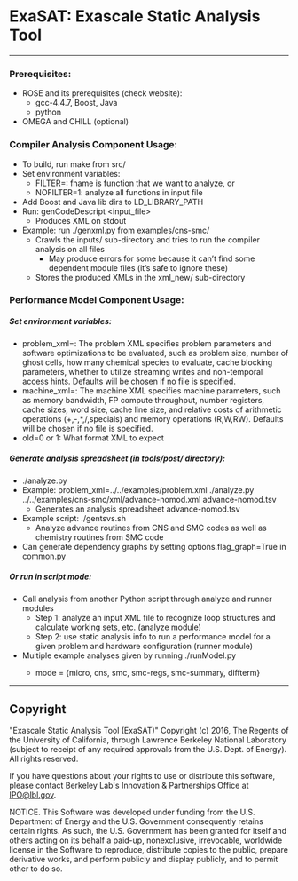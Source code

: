 ExaSAT: Exascale Static Analysis Tool
======
---
### Prerequisites: ###
- ROSE and its prerequisites (check website):
  - gcc-4.4.7, Boost, Java
  - python
- OMEGA and CHILL (optional)

### Compiler Analysis Component Usage: ###
- To build, run make from src/
-  Set environment variables:
    - FILTER=<fname>: fname is function that we want to analyze, or
    - NOFILTER=1: analyze all functions in input file
  - Add Boost and Java lib dirs to LD_LIBRARY_PATH
  - Run: genCodeDescript <input_file>
    - Produces XML on stdout
  - Example: run ./genxml.py from examples/cns-smc/
    - Crawls the inputs/ sub-directory and tries to run the compiler analysis on all files
      - May produce errors for some because it can’t find some dependent module files (it’s safe to ignore these)
    - Stores the produced XMLs in the xml_new/ sub-directory

### Performance Model Component Usage: ###

##### Set environment variables: #####
  - problem_xml=<problem-XML-file>:
    The problem XML specifies problem parameters and software
    optimizations to be evaluated, such as problem size, number of
    ghost cells, how many chemical species to evaluate, cache blocking
    parameters, whether to utilize streaming writes and non-temporal
    access hints.  Defaults will be chosen if no file is specified.
  - machine_xml=<machine-XML-file>:
    The machine XML specifies machine parameters, such as memory
    bandwidth, FP compute throughput, number registers, cache sizes, word
    size, cache line size, and relative costs of arithmetic operations
    (+,-,*,/,specials) and memory operations (R,W,RW).  Defaults will
    be chosen if no file is specified.
  - old=0 or 1:
    What format XML to expect

##### Generate analysis spreadsheet (in tools/post/ directory): #####
- ./analyze.py <xml-input> <tsv-output>
- Example: problem_xml=../../examples/problem.xml ./analyze.py ../../examples/cns-smc/xml/advance-nomod.xml advance-nomod.tsv
  - Generates an analysis spreadsheet advance-nomod.tsv
- Example script: ./gentsvs.sh
  - Analyze advance routines from CNS and SMC codes as well as chemistry routines from SMC code
- Can generate dependency graphs by setting options.flag_graph=True in common.py

##### Or run in script mode: #####
  - Call analysis from another Python script through analyze and runner modules
    - Step 1: analyze an input XML file to recognize loop structures and calculate working sets, etc. (analyze module)
    - Step 2: use static analysis info to run a performance model for a given problem and hardware configuration (runner module)
  - Multiple example analyses given by running ./runModel.py <mode>
    - mode = {micro, cns, smc, smc-regs, smc-summary, diffterm}

---
## Copyright ##
"Exascale Static Analysis Tool (ExaSAT)" Copyright (c) 2016, The Regents of the University of California, through Lawrence Berkeley National Laboratory (subject to receipt of any required approvals from the U.S. Dept. of Energy).  All rights reserved.

If you have questions about your rights to use or distribute this software, please contact Berkeley Lab's Innovation & Partnerships Office at  IPO@lbl.gov.

NOTICE.  This Software was developed under funding from the U.S. Department of Energy and the U.S. Government consequently retains certain rights. As such, the U.S. Government has been granted for itself and others acting on its behalf a paid-up, nonexclusive, irrevocable, worldwide license in the Software to reproduce, distribute copies to the public, prepare derivative works, and perform publicly and display publicly, and to permit other to do so.
